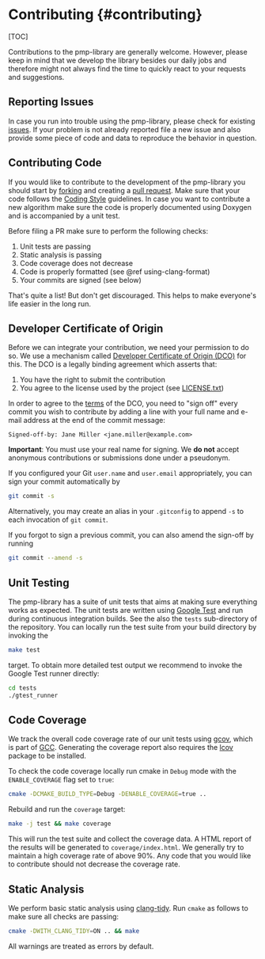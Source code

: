 # Contributing {#contributing}

[TOC]

Contributions to the pmp-library are generally welcome. However, please keep in
mind that we develop the library besides our daily jobs and therefore might not
always find the time to quickly react to your requests and suggestions.

## Reporting Issues

In case you run into trouble using the pmp-library, please check for
existing [issues](https://github.com/pmp-library/pmp-library/issues). If your
problem is not already reported file a new issue and also provide some piece of
code and data to reproduce the behavior in question.

## Contributing Code

If you would like to contribute to the development of the pmp-library you should
start by [forking](https://help.github.com/articles/fork-a-repo) and creating
a [pull request](https://help.github.com/articles/creating-a-pull-request). Make
sure that your code follows the [Coding Style](codingstyle.html) guidelines. In
case you want to contribute a new algorithm make sure the code is properly
documented using Doxygen and is accompanied by a unit test.

Before filing a PR make sure to perform the following checks:

1. Unit tests are passing
2. Static analysis is passing
3. Code coverage does not decrease
4. Code is properly formatted (see @ref using-clang-format)
5. Your commits are signed (see below)

That's quite a list! But don't get discouraged. This helps to make everyone's life easier in the long run.

## Developer Certificate of Origin

Before we can integrate your contribution, we need your permission to do so. We
use a mechanism called
[Developer Certificate of Origin (DCO)](https://developercertificate.org/) for
this. The DCO is a legally binding agreement which asserts that:

1. You have the right to submit the contribution
2. You agree to the license used by the project (see [LICENSE.txt](https://github.com/pmp-library/pmp-library/blob/master/LICENSE.txt))

In order to agree to the [terms](https://developercertificate.org/) of the DCO,
you need to "sign off" every commit you wish to contribute by adding a line with
your full name and e-mail address at the end of the commit message:

```text
Signed-off-by: Jane Miller <jane.miller@example.com>
```

**Important**: You must use your real name for signing. We **do not** accept
anonymous contributions or submissions done under a pseudonym.

If you configured your Git `user.name` and `user.email` appropriately, you can
sign your commit automatically by

```sh
git commit -s
```

Alternatively, you may create an alias in your `.gitconfig` to append `-s` to
each invocation of `git commit`.

If you forgot to sign a previous commit, you can also amend the sign-off by running

```sh
git commit --amend -s
```

## Unit Testing

The pmp-library has a suite of unit tests that aims at making sure everything
works as expected. The unit tests are written
using [Google Test](https://github.com/google/googletest) and run during
continuous integration builds. See the also the `tests` sub-directory of the
repository. You can locally run the test suite from your build directory by
invoking the

```sh
make test
```

target. To obtain more detailed test output we recommend to invoke the Google
Test runner directly:

```sh
cd tests
./gtest_runner
```

## Code Coverage

We track the overall code coverage rate of our unit tests using
[gcov](https://gcc.gnu.org/onlinedocs/gcc/Gcov.html), which is part of
[GCC](https://gcc.gnu.org/). Generating the coverage report also requires the
[lcov](http://ltp.sourceforge.net/coverage/lcov.php) package to be installed.

To check the code coverage locally run cmake in `Debug` mode with the
`ENABLE_COVERAGE` flag set to `true`:

```sh
cmake -DCMAKE_BUILD_TYPE=Debug -DENABLE_COVERAGE=true ..
```

Rebuild and run the `coverage` target:

```sh
make -j test && make coverage
```

This will run the test suite and collect the coverage data. A HTML report of the
results will be generated to `coverage/index.html`. We generally try to maintain
a high coverage rate of above 90%. Any code that you would like to contribute
should not decrease the coverage rate.

## Static Analysis

We perform basic static analysis using [clang-tidy](https://clang.llvm.org/extra/clang-tidy/). Run `cmake` as follows to make sure all checks are passing:

```sh
cmake -DWITH_CLANG_TIDY=ON .. && make
```

All warnings are treated as errors by default.
